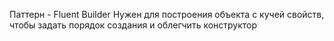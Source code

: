 ﻿Паттерн - Fluent Builder
Нужен для построения объекта с кучей свойств, чтобы задать
порядок создания и облегчить конструктор